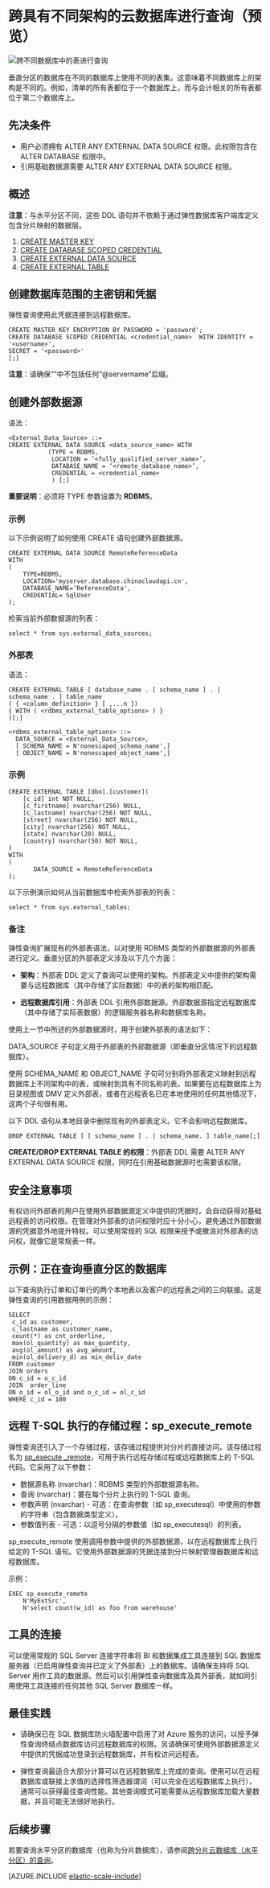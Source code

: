 <properties
    pageTitle="跨具有不同架构的云数据库进行查询 | Azure"
    description="如何在垂直分区上设置跨数据库查询"    
    services="sql-database"
    documentationCenter=""  
    manager="jhubbard"
    authors="torsteng"/>  


<tags
    ms.service="sql-database"
    ms.date="05/27/2016"
    wacn.date="06/01/2016" />

# 跨具有不同架构的云数据库进行查询（预览）

![跨不同数据库中的表进行查询][1]

垂直分区的数据库在不同的数据库上使用不同的表集。这意味着不同数据库上的架构是不同的。例如，清单的所有表都位于一个数据库上，而与会计相关的所有表都位于第二个数据库上。

## 先决条件

* 用户必须拥有 ALTER ANY EXTERNAL DATA SOURCE 权限。此权限包含在 ALTER DATABASE 权限中。
* 引用基础数据源需要 ALTER ANY EXTERNAL DATA SOURCE 权限。

## 概述

**注意**：与水平分区不同，这些 DDL 语句并不依赖于通过弹性数据库客户端库定义包含分片映射的数据层。

1. [CREATE MASTER KEY](https://msdn.microsoft.com/zh-cn/library/ms174382.aspx)
2. [CREATE DATABASE SCOPED CREDENTIAL](https://msdn.microsoft.com/zh-cn/library/mt270260.aspx)
3. [CREATE EXTERNAL DATA SOURCE](https://msdn.microsoft.com/zh-cn/library/dn935022.aspx)
4. [CREATE EXTERNAL TABLE](https://msdn.microsoft.com/zh-cn/library/dn935021.aspx)


## 创建数据库范围的主密钥和凭据 

弹性查询使用此凭据连接到远程数据库。

    CREATE MASTER KEY ENCRYPTION BY PASSWORD = 'password';
    CREATE DATABASE SCOPED CREDENTIAL <credential_name>  WITH IDENTITY = '<username>',  
    SECRET = '<password>'
    [;]
 
**注意**：请确保“<username>”中不包括任何“@servername”后缀。

## 创建外部数据源

语法：

    <External_Data_Source> ::=
    CREATE EXTERNAL DATA SOURCE <data_source_name> WITH 
               (TYPE = RDBMS,
                LOCATION = ’<fully_qualified_server_name>’,
                DATABASE_NAME = ‘<remote_database_name>’,  
                CREDENTIAL = <credential_name> 
                ) [;] 

**重要说明**：必须将 TYPE 参数设置为 **RDBMS**。

### 示例 

以下示例说明了如何使用 CREATE 语句创建外部数据源。

	CREATE EXTERNAL DATA SOURCE RemoteReferenceData 
	WITH 
	( 
		TYPE=RDBMS, 
		LOCATION='myserver.database.chinacloudapi.cn', 
		DATABASE_NAME='ReferenceData', 
		CREDENTIAL= SqlUser 
	); 
 
检索当前外部数据源的列表：

    select * from sys.external_data_sources; 

### 外部表 

语法：

	CREATE EXTERNAL TABLE [ database_name . [ schema_name ] . | schema_name . ] table_name  
    ( { <column_definition> } [ ,...n ])     
	{ WITH ( <rdbms_external_table_options> ) } 
	)[;] 
	
	<rdbms_external_table_options> ::= 
      DATA_SOURCE = <External_Data_Source>, 
      [ SCHEMA_NAME = N'nonescaped_schema_name',] 
      [ OBJECT_NAME = N'nonescaped_object_name',] 

### 示例  

	CREATE EXTERNAL TABLE [dbo].[customer]( 
		[c_id] int NOT NULL, 
		[c_firstname] nvarchar(256) NULL, 
		[c_lastname] nvarchar(256) NOT NULL, 
		[street] nvarchar(256) NOT NULL, 
		[city] nvarchar(256) NOT NULL, 
		[state] nvarchar(20) NULL, 
		[country] nvarchar(50) NOT NULL, 
	) 
	WITH 
	( 
	       DATA_SOURCE = RemoteReferenceData 
	); 

以下示例演示如何从当前数据库中检索外部表的列表：

	select * from sys.external_tables; 

### 备注

弹性查询扩展现有的外部表语法，以对使用 RDBMS 类型的外部数据源的外部表进行定义。垂直分区的外部表定义涉及以下几个方面：

* **架构**：外部表 DDL 定义了查询可以使用的架构。外部表定义中提供的架构需要与远程数据库（其中存储了实际数据）中的表的架构相匹配。

* **远程数据库引用**：外部表 DDL 引用外部数据源。外部数据源指定远程数据库（其中存储了实际表数据）的逻辑服务器名称和数据库名称。

使用上一节中所述的外部数据源时，用于创建外部表的语法如下：

DATA\_SOURCE 子句定义用于外部表的外部数据源（即垂直分区情况下的远程数据库）。

使用 SCHEMA\_NAME 和 OBJECT\_NAME 子句可分别将外部表定义映射到远程数据库上不同架构中的表，或映射到具有不同名称的表。如果要在远程数据库上为目录视图或 DMV 定义外部表，或者在远程表名已在本地使用的任何其他情况下，这两个子句很有用。

以下 DDL 语句从本地目录中删除现有的外部表定义。它不会影响远程数据库。

	DROP EXTERNAL TABLE [ [ schema_name ] . | schema_name. ] table_name[;]  

**CREATE/DROP EXTERNAL TABLE 的权限**：外部表 DDL 需要 ALTER ANY EXTERNAL DATA SOURCE 权限，同时在引用基础数据源时也需要该权限。

## 安全注意事项
有权访问外部表的用户在使用外部数据源定义中提供的凭据时，会自动获得对基础远程表的访问权限。在管理对外部表的访问权限时应十分小心，避免通过外部数据源的凭据意外地提升特权。可以使用常规的 SQL 权限来授予或撤消对外部表的访问权，就像它是常规表一样。


## 示例：正在查询垂直分区的数据库 

以下查询执行订单和订单行的两个本地表以及客户的远程表之间的三向联接。这是弹性查询的引用数据用例的示例：

	SELECT  	
	 c_id as customer,
	 c_lastname as customer_name,
	 count(*) as cnt_orderline, 
	 max(ol_quantity) as max_quantity,
	 avg(ol_amount) as avg_amount,
	 min(ol_delivery_d) as min_deliv_date
	FROM customer 
	JOIN orders 
	ON c_id = o_c_id
	JOIN  order_line 
	ON o_id = ol_o_id and o_c_id = ol_c_id
	WHERE c_id = 100


## 远程 T-SQL 执行的存储过程：sp\_execute\_remote

弹性查询还引入了一个存储过程，该存储过程提供对分片的直接访问。该存储过程名为 [sp\_execute \_remote](https://msdn.microsoft.com/zh-cn/library/mt703714)，可用于执行远程存储过程或远程数据库上的 T-SQL 代码。它采用了以下参数：

* 数据源名称 (nvarchar)：RDBMS 类型的外部数据源名称。
* 查询 (nvarchar)：要在每个分片上执行的 T-SQL 查询。
* 参数声明 (nvarchar) - 可选：在查询参数（如 sp\_executesql）中使用的参数的字符串（包含数据类型定义）。
* 参数值列表 - 可选：以逗号分隔的参数值（如 sp\_executesql）的列表。

sp\_execute\_remote 使用调用参数中提供的外部数据源，以在远程数据库上执行给定的 T-SQL 语句。它使用外部数据源的凭据连接到分片映射管理器数据库和远程数据库。

示例：

	EXEC sp_execute_remote
		N'MyExtSrc',
		N'select count(w_id) as foo from warehouse' 


  
## 工具的连接

可以使用常规的 SQL Server 连接字符串将 BI 和数据集成工具连接到 SQL 数据库服务器（已启用弹性查询并已定义了外部表）上的数据库。请确保支持将 SQL Server 用作工具的数据源。然后可以引用弹性查询数据库及其外部表，就如同引用使用工具连接的任何其他 SQL Server 数据库一样。

## 最佳实践 
 
* 请确保已在 SQL 数据库防火墙配置中启用了对 Azure 服务的访问，以授予弹性查询终结点数据库访问远程数据库的权限。另请确保可使用外部数据源定义中提供的凭据成功登录到远程数据库，并有权访问远程表。

* 弹性查询最适合大部分计算可以在远程数据库上完成的查询。使用可以在远程数据库或联接上求值的选择性筛选器谓词（可以完全在远程数据库上执行），通常可以获得最佳查询性能。其他查询模式可能需要从远程数据库加载大量数据，并且可能无法很好地执行。


## 后续步骤

若要查询水平分区的数据库（也称为分片数据库），请参阅[跨分片云数据库（水平分区）的查询](/documentation/articles/sql-database-elastic-query-horizontal-partitioning)。

[AZURE.INCLUDE [elastic-scale-include](../../includes/elastic-scale-include.md)]


<!--Image references-->
[1]: ./media/sql-database-elastic-query-vertical-partitioning/verticalpartitioning.png


<!--anchors-->

<!---HONumber=Mooncake_Quality_Review_1215_2016-->